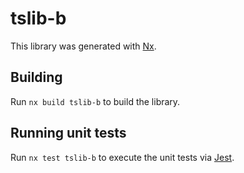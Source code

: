 # tslib-b

This library was generated with [Nx](https://nx.dev).

## Building

Run `nx build tslib-b` to build the library.

## Running unit tests

Run `nx test tslib-b` to execute the unit tests via [Jest](https://jestjs.io).
